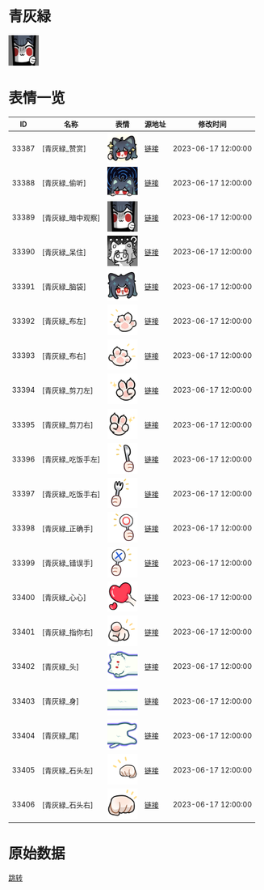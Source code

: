 # 青灰緑

<img src="./cover.png" height="60" alt="cover" />

# 表情一览

|ID|名称|表情|源地址|修改时间|
|----|----|----|----|----|
|33387|[青灰緑_赞赏]|<img src="./pic/033387_%5B青灰緑_赞赏%5D.png" height="60" alt="赞赏"/>|[链接](https://i0.hdslb.com/bfs/garb/229811ce5fd8f685a537ad22b8f7bfec9fc29de8.png)|2023-06-17 12:00:00|
|33388|[青灰緑_偷听]|<img src="./pic/033388_%5B青灰緑_偷听%5D.png" height="60" alt="偷听"/>|[链接](https://i0.hdslb.com/bfs/garb/3771e13f9508904fc32a67b577dd0e643f641ea5.png)|2023-06-17 12:00:00|
|33389|[青灰緑_暗中观察]|<img src="./pic/033389_%5B青灰緑_暗中观察%5D.png" height="60" alt="暗中观察"/>|[链接](https://i0.hdslb.com/bfs/garb/c490d419692d8a8b2533e5c5a3a301675db0c7fe.png)|2023-06-17 12:00:00|
|33390|[青灰緑_呆住]|<img src="./pic/033390_%5B青灰緑_呆住%5D.png" height="60" alt="呆住"/>|[链接](https://i0.hdslb.com/bfs/garb/a6b9f8988e372d6abf8a79db8937c5d92b7cf16a.png)|2023-06-17 12:00:00|
|33391|[青灰緑_脑袋]|<img src="./pic/033391_%5B青灰緑_脑袋%5D.png" height="60" alt="脑袋"/>|[链接](https://i0.hdslb.com/bfs/garb/985d5ab34b33835282da672f23be1e9d42543b3e.png)|2023-06-17 12:00:00|
|33392|[青灰緑_布左]|<img src="./pic/033392_%5B青灰緑_布左%5D.png" height="60" alt="布左"/>|[链接](https://i0.hdslb.com/bfs/garb/a868995a83476db13f0e335d255ddade4647c8ee.png)|2023-06-17 12:00:00|
|33393|[青灰緑_布右]|<img src="./pic/033393_%5B青灰緑_布右%5D.png" height="60" alt="布右"/>|[链接](https://i0.hdslb.com/bfs/garb/3b54fcab506f7eca92e032d16ef4090041eebb9c.png)|2023-06-17 12:00:00|
|33394|[青灰緑_剪刀左]|<img src="./pic/033394_%5B青灰緑_剪刀左%5D.png" height="60" alt="剪刀左"/>|[链接](https://i0.hdslb.com/bfs/garb/1071cd7279b9a6e932abf8ccbfdb70600fbe3c08.png)|2023-06-17 12:00:00|
|33395|[青灰緑_剪刀右]|<img src="./pic/033395_%5B青灰緑_剪刀右%5D.png" height="60" alt="剪刀右"/>|[链接](https://i0.hdslb.com/bfs/garb/125c602ce071b34644089c7242172af0715ce6a2.png)|2023-06-17 12:00:00|
|33396|[青灰緑_吃饭手左]|<img src="./pic/033396_%5B青灰緑_吃饭手左%5D.png" height="60" alt="吃饭手左"/>|[链接](https://i0.hdslb.com/bfs/garb/e909f50b9cdc9f3b69e959f684c360dee6c4226f.png)|2023-06-17 12:00:00|
|33397|[青灰緑_吃饭手右]|<img src="./pic/033397_%5B青灰緑_吃饭手右%5D.png" height="60" alt="吃饭手右"/>|[链接](https://i0.hdslb.com/bfs/garb/c55a2a823df8e8a28c694ab5d4833ffe8f37ed3a.png)|2023-06-17 12:00:00|
|33398|[青灰緑_正确手]|<img src="./pic/033398_%5B青灰緑_正确手%5D.png" height="60" alt="正确手"/>|[链接](https://i0.hdslb.com/bfs/garb/e795842f3fdb8f539f07249ab4e1dfd36d0e9666.png)|2023-06-17 12:00:00|
|33399|[青灰緑_错误手]|<img src="./pic/033399_%5B青灰緑_错误手%5D.png" height="60" alt="错误手"/>|[链接](https://i0.hdslb.com/bfs/garb/c25527530013790025dafd459615565d07e5b1af.png)|2023-06-17 12:00:00|
|33400|[青灰緑_心心]|<img src="./pic/033400_%5B青灰緑_心心%5D.png" height="60" alt="心心"/>|[链接](https://i0.hdslb.com/bfs/garb/2aaa6d870774720d82f04b5eaa33ee68f77e1b20.png)|2023-06-17 12:00:00|
|33401|[青灰緑_指你右]|<img src="./pic/033401_%5B青灰緑_指你右%5D.png" height="60" alt="指你右"/>|[链接](https://i0.hdslb.com/bfs/garb/5b5d2b538fc45cf69ddf8de94a3ac0d1c5f84062.png)|2023-06-17 12:00:00|
|33402|[青灰緑_头]|<img src="./pic/033402_%5B青灰緑_头%5D.png" height="60" alt="头"/>|[链接](https://i0.hdslb.com/bfs/garb/94349e9aa185e3fd105ee8deaabe4f119b346747.png)|2023-06-17 12:00:00|
|33403|[青灰緑_身]|<img src="./pic/033403_%5B青灰緑_身%5D.png" height="60" alt="身"/>|[链接](https://i0.hdslb.com/bfs/garb/79480951e45a11901439dd919a7a3f5272e23be3.png)|2023-06-17 12:00:00|
|33404|[青灰緑_尾]|<img src="./pic/033404_%5B青灰緑_尾%5D.png" height="60" alt="尾"/>|[链接](https://i0.hdslb.com/bfs/garb/a80c9c67d5f54f819e45ae1c2b07c12d809355e7.png)|2023-06-17 12:00:00|
|33405|[青灰緑_石头左]|<img src="./pic/033405_%5B青灰緑_石头左%5D.png" height="60" alt="石头左"/>|[链接](https://i0.hdslb.com/bfs/garb/d5ea0a06f5735a2f61ec6486c242f8c6ab66ba53.png)|2023-06-17 12:00:00|
|33406|[青灰緑_石头右]|<img src="./pic/033406_%5B青灰緑_石头右%5D.png" height="60" alt="石头右"/>|[链接](https://i0.hdslb.com/bfs/garb/f6566e436419629f7b9c22ac7356c54b7b8f8af8.png)|2023-06-17 12:00:00|

# 原始数据

[跳转](./raw.json)

